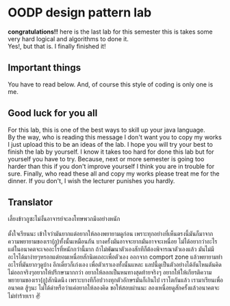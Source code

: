 # OODP design pattern lab
**congratulations!!** here is the last lab for this semester
this is takes some very hard logical and algorithms to done it.
<br> Yes!, but that is. I finally finished it!

## Important things
You have to read below. And, of course this style of coding is only one is me. 

## Good luck for you all
For this lab, this is one of the best ways to skill up your java language.
<br>
By the way, who is reading this message I don't want you to copy my works
I just upload this to be an ideas of the lab.
I hope you will try your best to finish the lab by yourself.
I know it takes too hard for done this lab but for yourself you have to try.
Because, next or more semester is going too harder than this 
if you don't improve yourself I think you are in trouble for sure.
Finally, who read these all and copy my works please treat me for the dinner.
If you don't, I wish the lecturer punishes you hardly.

## Translator
เลี้ยงข้าวกูซะไม่งั้นอาจารย์จะลงโทษพวกมึงอย่างหนัก 
<br><br>
ตั้งใจเรียนนะ เข้าใจว่ามันยากแต่อยากให้ลองพยายามดูก่อน
เพราะทุกอย่างที่เห็นตรงนี้มันก็มาจากความพยายามของเรา(กู)ทั้งนั้นเหมือนกัน บางครั้งมันอาจจะยากมันอาจจะเหนื่อย
ไม่ได้อยากว่าอะไรแต่ในอนาคตจะเจออะไรที่หนักกว่านี้มาก ถ้าไม่พัฒนาตัวเองสักทีก็ต้องพิจารณาตัวเองแล้ว
มันไม่มีอะไรได้มาง่ายๆหรอกแต่ยอมเหนื่อยสักนิดเถอะเพื่อตัวเอง ออกจาก comport zone
แล้วพยายามทำอะไรที่มันยากๆดูบ้าง อีกเดี๋ยวก็เก่งเอง เพื่อตัวเราเองทั้งนั้นแหละ
แลปนี้ดูเป็นตัวอย่างได้อันไหนตันคิดไม่ออกจริงๆอยากให้ปรึกษามากกว่า อยากให้ลอกเป็นหนทางสุดท้ายจริงๆ อยากให้ให้เกียรติความพยายามของเรา(กู)สักนิดนึง
เพราะบางทีก็อปวางทุกตัวอักษรมันก็เกินไป เราโตกันแล้ว เรามาเรียนเพื่ออนาคต สู้ๆนะ ไม่ได้ด่าหรือว่าแค่อยากให้ลองคิด
ขอให้สอบผ่านนะ ลองเหนื่อยดูสักครั้งแล้วอนาคตจะไม่ทำร้ายเรา ✌️
